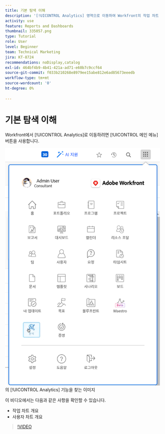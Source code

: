 ```yaml
---
title: 기본 탐색 이해
description: '[!UICONTROL Analytics] 영역으로 이동하여 Workfront의 작업 차트 및 사용자 차트의 개요를 확인하는 방법을 알아봅니다.'
activity: use
feature: Reports and Dashboards
thumbnail: 335057.png
type: Tutorial
role: User
level: Beginner
team: Technical Marketing
jira: KT-8724
recommendations: noDisplay,catalog
exl-id: 464bf4b9-4b41-421a-ad71-e60b7c9ccf64
source-git-commit: f033b210268e8979ee15abe812e6ad85673eeedb
workflow-type: tm+mt
source-wordcount: '0'
ht-degree: 0%

---
```


# 기본 탐색 이해

Workfront에서 [!UICONTROL Analytics]로 이동하려면 [!UICONTROL 메인 메뉴] 버튼을 사용합니다.

![Workfront [!UICONTROL 메인 메뉴]](assets/Navigate-NWE.png)의 [!UICONTROL Analytics] 기능을 찾는 이미지

이 비디오에서는 다음과 같은 사항을 확인할 수 있습니다.

* 작업 차트 개요
* 사용자 차트 개요

>[!VIDEO](https://video.tv.adobe.com/v/335057/?quality=12&learn=on)
